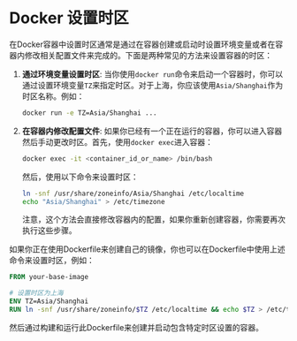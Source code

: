 # Docker 设置时区
在Docker容器中设置时区通常是通过在容器创建或启动时设置环境变量或者在容器内修改相关配置文件来完成的。下面是两种常见的方法来设置容器的时区：

1. **通过环境变量设置时区**: 当你使用`docker run`命令来启动一个容器时，你可以通过设置环境变量`TZ`来指定时区。对于上海，你应该使用`Asia/Shanghai`作为时区名称。例如：

   ```sh
   docker run -e TZ=Asia/Shanghai ...
   ```

2. **在容器内修改配置文件**: 如果你已经有一个正在运行的容器，你可以进入容器然后手动更改时区。首先，使用`docker exec`进入容器：

   ```sh
   docker exec -it <container_id_or_name> /bin/bash
   ```

   然后，使用以下命令来设置时区：

   ```sh
   ln -snf /usr/share/zoneinfo/Asia/Shanghai /etc/localtime
   echo "Asia/Shanghai" > /etc/timezone
   ```

   注意，这个方法会直接修改容器内的配置，如果你重新创建容器，你需要再次执行这些步骤。

如果你正在使用Dockerfile来创建自己的镜像，你也可以在Dockerfile中使用上述命令来设置时区，例如：

```Dockerfile
FROM your-base-image

# 设置时区为上海
ENV TZ=Asia/Shanghai
RUN ln -snf /usr/share/zoneinfo/$TZ /etc/localtime && echo $TZ > /etc/timezone
```

然后通过构建和运行此Dockerfile来创建并启动包含特定时区设置的容器。